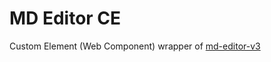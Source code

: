 # MD Editor CE

Custom Element (Web Component) wrapper of [md-editor-v3](https://github.com/imzbf/md-editor-v3)
